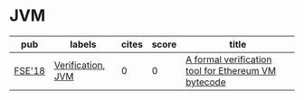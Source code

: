 # JVM

|pub|labels|cites|score|title|
|---|------|-----|-----|-----|
|[FSE'18](https://dblp.org/db/conf/sigsoft/fse2018.html)|[Verification](Verification.md), [JVM](JVM.md)|0|0|[A formal verification tool for Ethereum VM bytecode](https://scholar.google.com/scholar?q=A+formal+verification+tool+for+Ethereum+VM+bytecode)|
